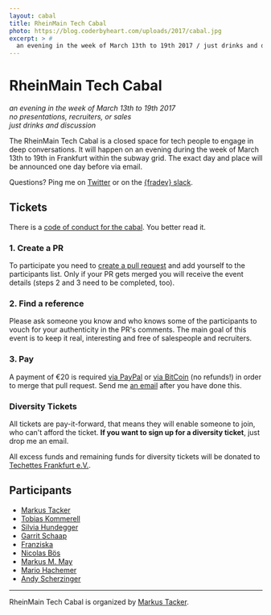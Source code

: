 ```yaml
---
layout: cabal
title: RheinMain Tech Cabal
photo: https://blog.coderbyheart.com/uploads/2017/cabal.jpg
excerpt: > #
  an evening in the week of March 13th to 19th 2017 / just drinks and discussion
---
```


# RheinMain Tech Cabal

*an evening in the week of March 13th to 19th 2017*  
*no presentations, recruiters, or sales*  
*just drinks and discussion*

The RheinMain Tech Cabal is a closed space for tech people to engage in deep conversations. It will happen on an evening during the week of March 13th to 19th in Frankfurt within the subway grid. The exact day and place will be announced one day before via email.

Questions? Ping me on [Twitter](https://twitter.com/coderbyheart) or on the [{fradev} slack](https://fradev.herokuapp.com/).


## Tickets

There is a [code of conduct for the cabal](http://confcodeofconduct.com/index.html). You better read it.

### 1. Create a PR

To participate you need to [create a pull request](https://github.com/coderbyheart/blog/edit/gh-pages/rheinmain-tech-cabal.md) and add yourself to the participants list. Only if your PR gets merged you will receive the event details (steps 2 and 3 need to be completed, too). 

### 2. Find a reference

Please ask someone you know and who knows some of the participants to vouch for your authenticity in the PR's comments. The main goal of this event is to keep it real, interesting and free of salespeople and recruiters.

### 3. Pay

A payment of €20 is required [via PayPal](https://paypal.me/coderbyheart) or [via BitCoin](bitcoin:1KX5MQ33Lj2Jr4zVHNykALLCcUrfZZMPSB?amount=0.02597828&message=RHEINMAIN%20TECH%20CABAL) (no refunds!) in order to merge that pull request. Send me [an email](mailto:m@coderbyheart.com) after you have done this. 

### Diversity Tickets

All tickets are pay-it-forward, that means they will enable someone to join, who can't afford the ticket. **If you want to sign up for a diversity ticket**, just drop me an email.

All excess funds and remaining funds for diversity tickets will be donated to [Techettes Frankfurt e.V.](http://techettes-frankfurt.com/).

## Participants

 * [Markus Tacker](https://coderbyheart.com/)
 * [Tobias Kommerell](https://twitter.com/schinkenstrudel)
 * [Silvia Hundegger](https://twitter.com/silviahundegger)
 * [Garrit Schaap](https://twitter.com/pixelkind)
 * [Franziska](https://twitter.com/junewebdev)
 * [Nicolas Bös](https://twitter.com/ntboes)
 * [Markus M. May](http://www.javafreedom.org)
 * [Mario Hachemer](https://twitter.com/roritharr)
 * [Andy Scherzinger](https://twitter.com/AndyScherzinger)
 
---

RheinMain Tech Cabal is organized by [Markus Tacker](https://coderbyheart.com/).

